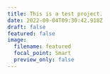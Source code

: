 ```yaml
---
title: This is a test project.
date: 2022-09-04T09:30:42.918Z
draft: false
featured: false
image:
  filename: featured
  focal_point: Smart
  preview_only: false
---
```

